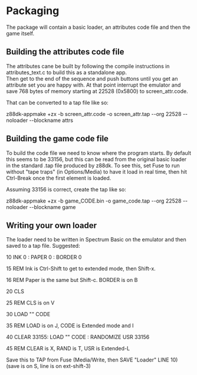 # Packaging

The package will contain a basic loader, an attributes code file and then the game itself.

## Building the attributes code file

The attributes cane be built by following the compile instructions in attributes_text.c to build this as a standalone app.  
Then get to the end of the sequence and push buttons until you get an attribute set you are happy with.
At that point interrupt the emulator and save 768 bytes of memory starting at 22528 (0x5800) to screen_attr.code.

That can be converted to a tap file like so:

z88dk-appmake +zx -b screen_attr.code -o screen_attr.tap --org 22528 --noloader --blockname attrs

## Building the game code file

To build the code file we need to know where the program starts.  By default this seems to be 33156, but this can be
read from the original basic loader in the standard .tap file produced by z88dk.  To see this, set Fuse to run without
"tape traps" (in Options/Media) to have it load in real time, then hit Ctrl-Break once the first element is loaded.

Assuming 33156 is correct, create the tap like so:

z88dk-appmake +zx -b game_CODE.bin -o game_code.tap --org 22528 --noloader --blockname game

## Writing your own loader

The loader need to be written in Spectrum Basic on the emulator and then saved to a tap file.  Suggested:

10 INK 0 : PAPER 0 : BORDER 0

15 REM Ink is Ctrl-Shift to get to extended mode, then Shift-x.

16 REM Paper is the same but Shift-c.  BORDER is on B

20 CLS

25 REM CLS is on V 

30 LOAD "" CODE

35 REM LOAD is on J, CODE is Extended mode and I

40 CLEAR 33155: LOAD "" CODE : RANDOMIZE USR 33156

45 REM CLEAR is X, RAND is T, USR is Extended-L

Save this to TAP from Fuse (Media/Write, then SAVE "Loader" LINE 10) (save is on S, line is on ext-shift-3)
